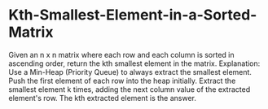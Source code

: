 # Kth-Smallest-Element-in-a-Sorted-Matrix
Given an n x n matrix where each row and each column is sorted in ascending order, return the kth smallest element in the matrix.
Explanation:
Use a Min-Heap (Priority Queue) to always extract the smallest element.
Push the first element of each row into the heap initially.
Extract the smallest element k times, adding the next column value of the extracted element's row.
The kth extracted element is the answer.
